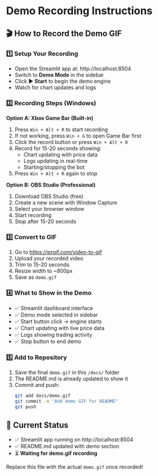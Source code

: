 # Demo Recording Instructions

## 🎬 How to Record the Demo GIF

### 1️⃣ **Setup Your Recording**
- Open the Streamlit app at: http://localhost:8504
- Switch to **Demo Mode** in the sidebar
- Click **▶ Start** to begin the demo engine
- Watch for chart updates and logs

### 2️⃣ **Recording Steps (Windows)**

**Option A: Xbox Game Bar (Built-in)**
1. Press `Win + Alt + R` to start recording
2. If not working, press `Win + G` to open Game Bar first
3. Click the record button or press `Win + Alt + R`
4. Record for 15-20 seconds showing:
   - Chart updating with price data
   - Logs updating in real-time
   - Starting/stopping the bot
5. Press `Win + Alt + R` again to stop

**Option B: OBS Studio (Professional)**
1. Download OBS Studio (free)
2. Create a new scene with Window Capture
3. Select your browser window
4. Start recording
5. Stop after 15-20 seconds

### 3️⃣ **Convert to GIF**
1. Go to https://ezgif.com/video-to-gif
2. Upload your recorded video
3. Trim to 15-20 seconds
4. Resize width to ~800px
5. Save as `demo.gif`

### 4️⃣ **What to Show in the Demo**
- ✅ Streamlit dashboard interface
- ✅ Demo mode selected in sidebar
- ✅ Start button click → engine starts
- ✅ Chart updating with live price data
- ✅ Logs showing trading activity
- ✅ Stop button to end demo

### 5️⃣ **Add to Repository**
1. Save the final `demo.gif` in this `/docs/` folder
2. The README.md is already updated to show it
3. Commit and push:
   ```bash
   git add docs/demo.gif
   git commit -m "Add demo GIF for README"
   git push
   ```

## 📝 Current Status
- ✅ Streamlit app running on http://localhost:8504
- ✅ README.md updated with demo section
- ⏳ **Waiting for demo.gif recording**

Replace this file with the actual `demo.gif` once recorded!
